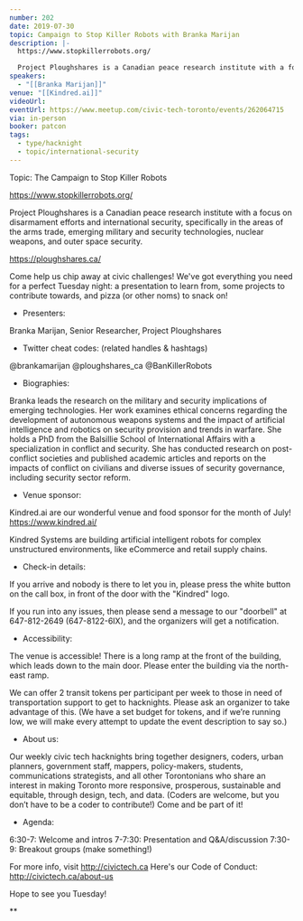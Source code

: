 ```yaml
---
number: 202
date: 2019-07-30
topic: Campaign to Stop Killer Robots with Branka Marijan
description: |-
  https://www.stopkillerrobots.org/

  Project Ploughshares is a Canadian peace research institute with a focus on disarmament efforts and international security, specifically in the areas of the arms trade, emerging military and security technologies, nuclear weapons, and outer space security. https://ploughshares.ca/
speakers:
  - "[[Branka Marijan]]"
venue: "[[Kindred.ai]]"
videoUrl: 
eventUrl: https://www.meetup.com/civic-tech-toronto/events/262064715
via: in-person
booker: patcon
tags:
  - type/hacknight
  - topic/international-security
---
```


Topic: The Campaign to Stop Killer Robots

https://www.stopkillerrobots.org/

Project Ploughshares is a Canadian peace research institute with a focus on disarmament efforts and international security, specifically in the areas of the arms trade, emerging military and security technologies, nuclear weapons, and outer space security.

https://ploughshares.ca/

Come help us chip away at civic challenges! We've got everything you need for a perfect Tuesday night: a presentation to learn from, some projects to contribute towards, and pizza (or other noms) to snack on!

+ Presenters:

Branka Marijan, Senior Researcher, Project Ploughshares

+ Twitter cheat codes: (related handles & hashtags)

@brankamarijan @ploughshares_ca @BanKillerRobots 
+ Biographies:

Branka leads the research on the military and security implications of emerging technologies. Her work examines ethical concerns regarding the development of autonomous weapons systems and the impact of artificial intelligence and robotics on security provision and trends in warfare. She holds a PhD from the Balsillie School of International Affairs with a specialization in conflict and security. She has conducted research on post-conflict societies and published academic articles and reports on the impacts of conflict on civilians and diverse issues of security governance, including security sector reform.

+ Venue sponsor:

Kindred.ai are our wonderful venue and food sponsor for the month of July! https://www.kindred.ai/

Kindred Systems are building artificial intelligent robots for complex unstructured environments, like eCommerce and retail supply chains.

+ Check-in details:

If you arrive and nobody is there to let you in, please press the white button on the call box, in front of the door with the "Kindred" logo.

If you run into any issues, then please send a message to our "doorbell" at 647-812-2649 (647-8122-6IX), and the organizers will get a notification.

+ Accessibility:

The venue is accessible! There is a long ramp at the front of the building, which leads down to the main door. Please enter the building via the north-east ramp.

We can offer 2 transit tokens per participant per week to those in need of transportation support to get to hacknights. Please ask an organizer to take advantage of this. (We have a set budget for tokens, and if we’re running low, we will make every attempt to update the event description to say so.)

+ About us:

Our weekly civic tech hacknights bring together designers, coders, urban planners, government staff, mappers, policy-makers, students, communications strategists, and all other Torontonians who share an interest in making Toronto more responsive, prosperous, sustainable and equitable, through design, tech, and data. (Coders are welcome, but you don’t have to be a coder to contribute!) Come and be part of it!

+ Agenda:

6:30-7: Welcome and intros
7-7:30: Presentation and Q&A/discussion
7:30-9: Breakout groups (make something!)

For more info, visit http://civictech.ca
Here's our Code of Conduct: http://civictech.ca/about-us

Hope to see you Tuesday!

**